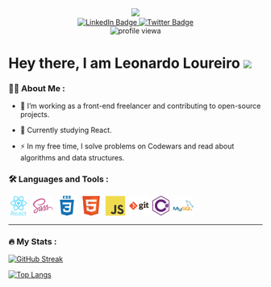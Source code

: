<div id="header" align="center">
  <img src ="https://media.giphy.com/media/qgQUggAC3Pfv687qPC/giphy.gif" heigth=300/>  
</div>

<div id="badges" align="center">
  <a href="https://www.linkedin.com/in/leonardo-loureiro-">
    <img src="https://img.shields.io/badge/LinkedIn-blue?style=for-the-badge&logo=linkedin&logoColor=white" alt="LinkedIn Badge"/>
  </a>
  <a href="https://twitter.com/ElLeoAPocoNo">
    <img src="https://img.shields.io/badge/Twitter-blue?style=for-the-badge&logo=twitter&logoColor=white" alt="Twitter Badge"/>
  </a>
</div>
<div id="profile-views" align="center">
  <img src="https://komarev.com/ghpvc/?username=LeoLoureiro-code&style=flat-square&color=blue" alt="profile viewa" />
</div>

<h1>
  Hey there, I am Leonardo Loureiro
  <img src="https://media.giphy.com/media/hvRJCLFzcasrR4ia7z/giphy.gif" width="30px"/>
</h1>

### :man_technologist: About Me :

- :telescope: I’m working as a front-end freelancer and contributing to open-source projects.

- :seedling: Currently studying React.

- :zap: In my free time, I solve problems on Codewars and read about algorithms and data structures.


### :hammer_and_wrench: Languages and Tools :

<div>
  <img src="https://github.com/devicons/devicon/blob/master/icons/react/react-original-wordmark.svg" title="React" alt="React" width="40" height="40"/>&nbsp;
   <img src="https://github.com/devicons/devicon/blob/master/icons/sass/sass-original.svg" title="SASS" alt="SASS" width="40" height="40"/>&nbsp;
  <img src="https://github.com/devicons/devicon/blob/master/icons/css3/css3-plain-wordmark.svg"  title="CSS3" alt="CSS" width="40" height="40"/>&nbsp;
  <img src="https://github.com/devicons/devicon/blob/master/icons/html5/html5-original.svg" title="HTML5" alt="HTML" width="40" height="40"/>&nbsp;
  <img src="https://github.com/devicons/devicon/blob/master/icons/javascript/javascript-original.svg" title="JavaScript" alt="JavaScript" width="40" height="40"/>&nbsp;
  <img src="https://github.com/devicons/devicon/blob/master/icons/git/git-original-wordmark.svg" title="Git" **alt="Git" width="40" height="40"/>
  <img src="https://github.com/devicons/devicon/blob/master/icons/csharp/csharp-line.svg" title="Csharp" **alt="Csharp" width="40" height="40"/>
   <img src="https://github.com/devicons/devicon/blob/master/icons/mysql/mysql-original-wordmark.svg" title="Mysql" **alt="Mysql" width="40" height="40"/>
</div>

---

### :fire: My Stats :

[![GitHub Streak](https://streak-stats.demolab.com/?user=DenverCoder1)](https://git.io/streak-stats)

[![Top Langs](https://github-readme-stats.vercel.app/api/top-langs/?username=LeoLoureiro-code&layout=compact&theme=vision-friendly-dark)](https://github.com/anuraghazra/github-readme-stats)


<!---
LeoLoureiro-code/LeoLoureiro-code is a ✨ special ✨ repository because its `README.md` (this file) appears on your GitHub profile.
You can click the Preview link to take a look at your changes.
--->
